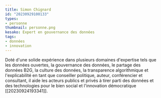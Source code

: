 ```yaml
---
title: Simon Chignard
id: "20230929100133"
types:
- personne
thumbnail: personne.png
kesako: Expert en gouvernance des données
tags: 
- données
- innovation
---
```

Doté d'une solide expérience dans plusieurs domaines d'expertise tels que les données ouvertes, la gouvernance des données, le partage des données B2G, la culture des données, la transparence algorithmique et l'explicabilité  en tant que conseiller politique, auteur, conférencier et consultant, il aide les acteurs publics et privés à tirer parti des données et des technologies pour le bien social et l'innovation démocratique [[20230924193341]].


